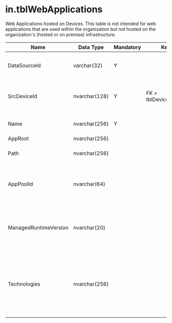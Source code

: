# in.tblWebApplications

Web Applications hosted on Devices. This table is not intended for web applications that are used within the organization but not hosted on the organization's (hosted or on premise) infrastructure.​

| Name                  | Data Type     | Mandatory | Key                   | Comment                                                                                                  |
|-----------------------|---------------|-----------|-----------------------|----------------------------------------------------------------------------------------------------------|
| DataSourceId          | varchar(32)   | Y         |                       | Unique ID of the source of this record.                                                                  |
| SrcDeviceId           | nvarchar(128) | Y         | FK > tblDevices.SrcId | Device this web application is installed on.​​                                                             |
| Name                  | nvarchar(256) | Y         |                       | Web Application name.                                                                                    |
| AppRoot               | nvarchar(256) |           |                       |                                                                                                          |
| Path                  | nvarchar(256) |           |                       | Physical installation location.                                                                          |
| AppPoolId             | nvarchar(64)  |           |                       | If this is an IIS application, ID of the Application Pool.                                               |
| ManagedRuntimeVersion | nvarchar(20)  |           |                       | If this is an IIS application, version of the Managed .Net runtime.                                      |
| Technologies          | nvarchar(256) |           |                       | Semi-colon (;) separated string of technologies used by this app, such as aspx, html, java, php, ruby... |